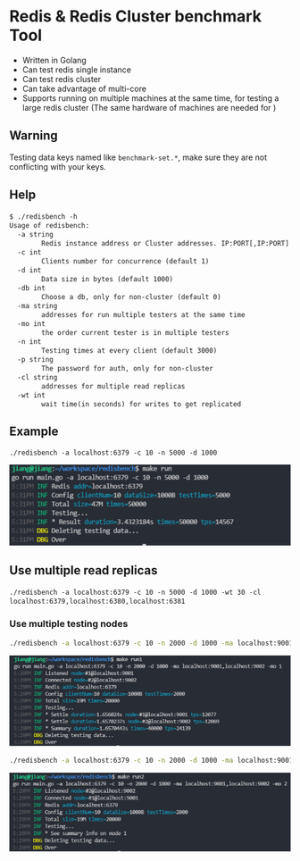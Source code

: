 # Redis & Redis Cluster benchmark Tool

- Written in Golang
- Can test redis single instance
- Can test redis cluster
- Can take advantage of multi-core
- Supports running on multiple machines at the same time, for testing a large redis cluster (The same hardware of machines are needed for )

## Warning

Testing data keys named like `benchmark-set.*`, make sure they are not conflicting with your keys.

## Help

```console
$ ./redisbench -h
Usage of redisbench:
  -a string
        Redis instance address or Cluster addresses. IP:PORT[,IP:PORT]
  -c int
        Clients number for concurrence (default 1)
  -d int
        Data size in bytes (default 1000)
  -db int
        Choose a db, only for non-cluster (default 0)
  -ma string
        addresses for run multiple testers at the same time
  -mo int
        the order current tester is in multiple testers
  -n int
        Testing times at every client (default 3000)
  -p string
        The password for auth, only for non-cluster
  -cl string
        addresses for multiple read replicas
  -wt int
        wait time(in seconds) for writes to get replicated
```

## Example

```
./redisbench -a localhost:6379 -c 10 -n 5000 -d 1000
```

![](doc/one.png)

## Use multiple read replicas

```
./redisbench -a localhost:6379 -c 10 -n 5000 -d 1000 -wt 30 -cl localhost:6379,localhost:6380,localhost:6381
```

### Use multiple testing nodes

```sh
./redisbench -a localhost:6379 -c 10 -n 2000 -d 1000 -ma localhost:9001,localhost:9002 -mo 1
```

![](doc/mo1.png)

```sh
./redisbench -a localhost:6379 -c 10 -n 2000 -d 1000 -ma localhost:9001,localhost:9002 -mo 2
```

![](doc/mo2.png)